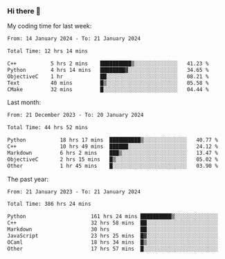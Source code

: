 ### Hi there 👋

My coding time for last week:

<!--START_SECTION:week-->

```txt
From: 14 January 2024 - To: 21 January 2024

Total Time: 12 hrs 14 mins

C++           5 hrs 2 mins    ██████████▒░░░░░░░░░░░░░░   41.23 %
Python        4 hrs 14 mins   ████████▓░░░░░░░░░░░░░░░░   34.65 %
ObjectiveC    1 hr            ██░░░░░░░░░░░░░░░░░░░░░░░   08.21 %
Text          40 mins         █▒░░░░░░░░░░░░░░░░░░░░░░░   05.58 %
CMake         32 mins         █░░░░░░░░░░░░░░░░░░░░░░░░   04.44 %
```

<!--END_SECTION:week-->

Last month:

<!--START_SECTION:month-->

```txt
From: 21 December 2023 - To: 20 January 2024

Total Time: 44 hrs 52 mins

Python           18 hrs 17 mins  ██████████▒░░░░░░░░░░░░░░   40.77 %
C++              10 hrs 49 mins  ██████░░░░░░░░░░░░░░░░░░░   24.12 %
Markdown         6 hrs 2 mins    ███▒░░░░░░░░░░░░░░░░░░░░░   13.47 %
ObjectiveC       2 hrs 15 mins   █▒░░░░░░░░░░░░░░░░░░░░░░░   05.02 %
Other            1 hr 45 mins    █░░░░░░░░░░░░░░░░░░░░░░░░   03.90 %
```

<!--END_SECTION:month-->

The past year:

<!--START_SECTION:year-->

```txt
From: 21 January 2023 - To: 21 January 2024

Total Time: 386 hrs 24 mins

Python                     161 hrs 24 mins ██████████▒░░░░░░░░░░░░░░   41.77 %
C++                        32 hrs 58 mins  ██░░░░░░░░░░░░░░░░░░░░░░░   08.53 %
Markdown                   30 hrs          ██░░░░░░░░░░░░░░░░░░░░░░░   07.77 %
JavaScript                 23 hrs 25 mins  █▓░░░░░░░░░░░░░░░░░░░░░░░   06.06 %
OCaml                      18 hrs 34 mins  █▒░░░░░░░░░░░░░░░░░░░░░░░   04.81 %
Other                      17 hrs 57 mins  █░░░░░░░░░░░░░░░░░░░░░░░░   04.65 %
```

<!--END_SECTION:year-->
